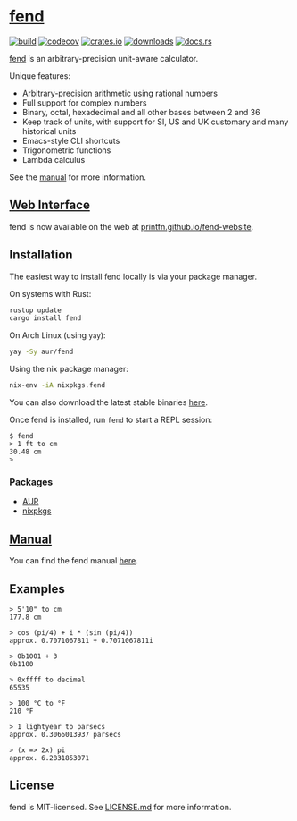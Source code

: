# [fend](https://printfn.github.io/fend-website)

[![build](https://github.com/printfn/fend/workflows/build/badge.svg)](https://github.com/printfn/fend)
[![codecov](https://codecov.io/gh/printfn/fend/branch/main/graph/badge.svg)](https://codecov.io/gh/printfn/fend)
[![crates.io](https://img.shields.io/crates/v/fend)](https://crates.io/crates/fend)
[![downloads](https://img.shields.io/crates/d/fend)](https://crates.io/crates/fend)
[![docs.rs](https://docs.rs/fend-core/badge.svg)](https://docs.rs/fend-core)

[fend](https://printfn.github.io/fend-website) is an arbitrary-precision unit-aware calculator.

Unique features:

* Arbitrary-precision arithmetic using rational numbers
* Full support for complex numbers
* Binary, octal, hexadecimal and all other bases between 2 and 36
* Keep track of units, with support for SI, US and UK customary and many historical units
* Emacs-style CLI shortcuts
* Trigonometric functions
* Lambda calculus

See the [manual](https://github.com/printfn/fend/wiki) for more information.

## [Web Interface](https://printfn.github.io/fend-website)

fend is now available on the web at [printfn.github.io/fend-website](https://printfn.github.io/fend-website).

## Installation

The easiest way to install fend locally is via your package manager.

On systems with Rust:

```bash
rustup update
cargo install fend
```

On Arch Linux (using `yay`):

```bash
yay -Sy aur/fend
```

Using the nix package manager:

```bash
nix-env -iA nixpkgs.fend
```

You can also download the latest stable binaries [here](https://github.com/printfn/fend/releases/latest).

Once fend is installed, run `fend` to start a REPL session:

```
$ fend
> 1 ft to cm
30.48 cm
>
```

### Packages

* [AUR](https://aur.archlinux.org/packages/fend/)
* [nixpkgs](https://github.com/NixOS/nixpkgs/blob/master/pkgs/tools/misc/fend/default.nix)

## [Manual](https://github.com/printfn/fend/wiki)

You can find the fend manual [here](https://github.com/printfn/fend/wiki).

## Examples

```
> 5'10" to cm
177.8 cm
```

```
> cos (pi/4) + i * (sin (pi/4))
approx. 0.7071067811 + 0.7071067811i
```

```
> 0b1001 + 3
0b1100
```

```
> 0xffff to decimal
65535
```

```
> 100 °C to °F
210 °F
```

```
> 1 lightyear to parsecs
approx. 0.3066013937 parsecs
```

```
> (x => 2x) pi
approx. 6.2831853071
```

## License

fend is MIT-licensed. See [LICENSE.md](LICENSE.md) for more information.
